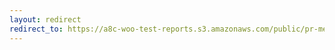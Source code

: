 ```yaml
---
layout: redirect
redirect_to: https://a8c-woo-test-reports.s3.amazonaws.com/public/pr-merge/42804/e2e/index.html
---
```


